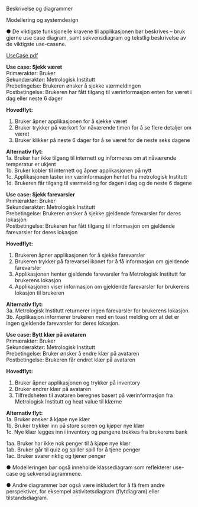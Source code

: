 Beskrivelse og diagrammer

Modellering og systemdesign

● De viktigste funksjonelle kravene til applikasjonen bør beskrives – bruk gjerne use case diagram, samt sekvensdiagram og tekstlig beskrivelse av de viktigste use-casene.

[UseCase.pdf](https://github.uio.no/IN2000-V24/team-24/files/366/UseCase.pdf)


**Use case: Sjekk været** \
Primæraktør: Bruker \
Sekundæraktør: Metrologisk Institutt \
Prebetingelse: Brukeren ønsker å sjekke værmeldingen \
Postbetingelse: Brukeren har fått tilgang til værinformasjon enten for været i dag eller neste 6 dager 

**Hovedflyt:** 
1.	Bruker åpner applikasjonen for å sjekke været 
2.	Bruker trykker på værkort for nåværende timen for å se flere detaljer om været 
3.	Bruker klikker på neste 6 dager for å se været for de neste seks dagene 

**Alternativ flyt:** \
1a. Bruker har ikke tilgang til internett og informeres om at nåværende temperatur er ukjent \
1b. Bruker kobler til internett og åpner applikasjonen på nytt \
1c. Applikasjonen laster inn værinformasjon hentet fra metrologisk Institutt \
1d. Brukeren får tilgang til værmelding for dagen i dag og de neste 6 dagene


**Use case: Sjekk farevarsler** \
Primæraktør: Bruker \
Sekundæraktør: Metrologisk Institutt \
Prebetingelse: Brukeren ønsker å sjekke gjeldende farevarsler for deres lokasjon  \
Postbetingelse: Brukeren har fått tilgang til informasjon om gjeldende farevarsler for deres lokasjon 

**Hovedflyt:**
1.	Brukeren åpner applikasjonen for å sjekke farevarsler 
2.	Brukeren trykker på farevarsel ikonet for å få informasjon om gjeldende farevarsler 
3.	Applikasjonen henter gjeldende farevarsler fra Metrologisk Institutt for brukerens lokasjon 
4.	Applikasjonen viser informasjon om gjeldende farevarsler for brukerens lokasjon til brukeren 

**Alternativ flyt:**\
	3a. Metrologisk Institutt returnerer ingen farevarsler for brukerens lokasjon. \
3b. Applikasjon informerer brukeren med en toast melding om at det er ingen gjeldende farevarsler for deres lokasjon. 



**Use case: Bytt klær på avataren** \
Primæraktør: Bruker \
Sekundæraktør: Metrologisk Institutt \
Prebetingelse: Bruker ønsker å endre klær på avataren\
Postbetingelse: Brukeren får endret klær på avataren 

**Hovedflyt:**
1.	Bruker åpner applikasjonen og trykker på inventory 
2.	Bruker endrer klær på avataren 
3.	Tilfredsheten til avataren beregnes basert på værinformasjon fra Metrologisk Institutt og heat value til klærne 

**Alternativ flyt:** \
	1a. Bruker ønsker å kjøpe nye klær \
	1b. Bruker trykker inn på store screen og kjøper nye klær \
	1c. Nye klær legges inn i inventory og pengene trekkes fra brukerens bank 

1aa. Bruker har ikke nok penger til å kjøpe nye klær \
1ab. Bruker går til quiz og spiller spill for å tjene penger \
1ac. Bruker svarer riktig og tjener penger 



● Modelleringen bør også inneholde klassediagram som reflekterer use-case og sekvensdiagrammene.



● Andre diagrammer bør også være inkludert for å få frem andre perspektiver, for eksempel aktivitetsdiagram (flytdiagram) eller tilstandsdiagram.

